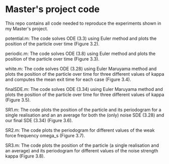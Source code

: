 # Master's project code

This repo contains all code needed to reproduce the experiments shown in my Master's project.

potential.m: 
    The code solves ODE (3.3) using Euler method and plots the position of the particle over time (Figure 3.2).

periodic.m: 
    The code solves ODE (3.8) using Euler method and plots the position of the particle over time (Figure 3.3). 

white.m: 
    The code solves ODE (3.28) using Euler Maruyama method and plots the position of the particle over time for three different values of kappa and computes the mean exit time for each case (Figure 3.4). 

finalSDE.m: 
    The code solves ODE (3.34) using Euler Maruyama method and plots the position of the particle over time for three different values of kappa (Figure 3.5). 

SR1.m: 
    The code plots the position of the particle and its periodogram for a single realisation and an an average for both the (only) noise SDE (3.28) and our final SDE (3.34) (Figure 3.6).

SR2.m: 
    The code plots the periodogram for different values of the weak force frequency omega_s (Figure 3.7).

SR3.m: 
    The code plots the position of the particle (a single realisation and an average) and its periodogram for different values of the noise strength kappa (Figure 3.8).
